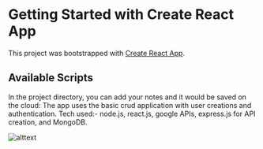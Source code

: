 # Getting Started with Create React App

This project was bootstrapped with [Create React App](https://github.com/facebook/create-react-app).

## Available Scripts

In the project directory, you can add your notes and it would be saved on the cloud:
The app uses the basic crud application with user creations and authentication.
Tech used:- node.js, react.js, google APIs, express.js for API creation, and MongoDB.

![alttext](my-app\public\iNotebook.png)